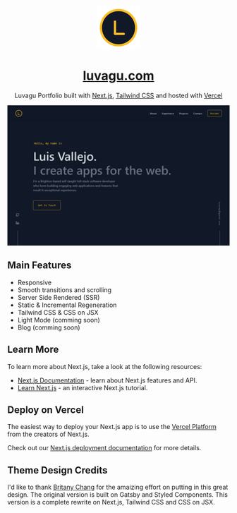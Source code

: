 <p align="center">
  <a href="https://luvagu.com">
    <img src="Logo.png" alt="" />
    <h1 align="center">luvagu.com</h1>
  </a>
</p>

<p align="center">
    Luvagu Portfolio built with <a href="https://nextjs.org/" target="_blank">Next.js</a>, <a href="https://tailwindcss.com/" target="_blank">Tailwind CSS</a> and hosted with <a href="https://vercel.com" target="_blank">Vercel</a>
</p>

<p align="center">
    <a href="https://luvagu.com">
        <img src="Screenshot.png" alt="" />
    </a>
</p>

## Main Features

- Responsive
- Smooth transitions and scrolling
- Server Side Rendered (SSR)
- Static & Incremental Regeneration
- Tailwind CSS & CSS on JSX
- Light Mode (comming soon)
- Blog (comming soon)

## Learn More

To learn more about Next.js, take a look at the following resources:

-   [Next.js Documentation](https://nextjs.org/docs) - learn about Next.js features and API.
-   [Learn Next.js](https://nextjs.org/learn) - an interactive Next.js tutorial.

## Deploy on Vercel

The easiest way to deploy your Next.js app is to use the [Vercel Platform](https://vercel.com/new?utm_medium=default-template&filter=next.js&utm_source=create-next-app&utm_campaign=create-next-app-readme) from the creators of Next.js.

Check out our [Next.js deployment documentation](https://nextjs.org/docs/deployment) for more details.

## Theme Design Credits

I'd like to thank [Britany Chang](https://brittanychiang.com/) for the amaizing effort on putting in this great design. The original version is built on Gatsby and Styled Components. This version is a complete rewrite on Next.js, Tailwind CSS and CSS on JSX.
